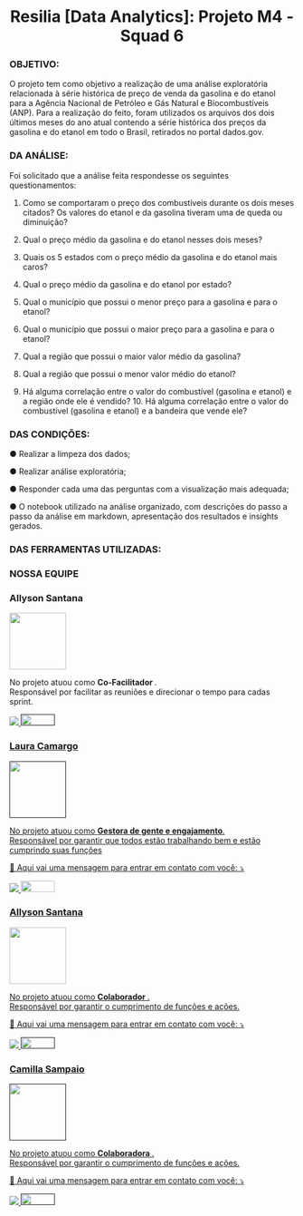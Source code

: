 # <center> Resilia [Data Analytics]: Projeto M4 - Squad 6</center>

### OBJETIVO:

O projeto tem como objetivo a realização de uma análise exploratória relacionada à série histórica de preço de venda da gasolina e do etanol para a Agência Nacional de Petróleo e Gás Natural e  Biocombustíveis (ANP). Para a realização do feito, foram utilizados os arquivos dos dois últimos meses do ano atual contendo a série  histórica dos preços da gasolina e do etanol em todo o Brasil, retirados no  portal dados.gov.  



### DA ANÁLISE:

Foi solicitado que a análise feita respondesse os seguintes questionamentos:

1. Como se comportaram o preço dos combustíveis durante os dois meses citados? Os valores do etanol e  da gasolina tiveram uma de queda ou diminuição?

2. Qual o preço médio da gasolina e do etanol nesses dois meses? 

3. Quais os 5 estados com o preço médio da gasolina e do etanol mais caros? 
4. Qual o preço médio da gasolina e do etanol por estado? 

5. Qual o município que possui o menor preço para a gasolina e para o etanol? 

6. Qual o município que possui o maior preço para a gasolina e para o etanol? 

7. Qual a região que possui o maior valor médio da gasolina? 

8. Qual a região que possui o menor valor médio do etanol? 

9. Há alguma correlação entre o valor do combustível (gasolina e etanol) e a região onde ele é vendido? 10. Há alguma correlação entre o valor do combustível (gasolina e etanol) e a bandeira que vende ele? 



### DAS CONDIÇÕES: 


● Realizar a limpeza dos dados; 

● Realizar análise exploratória; 

● Responder cada uma das perguntas com a visualização mais adequada; 

● O notebook utilizado na análise organizado, com descrições do passo a passo  da análise em markdown, apresentação dos resultados e insights gerados.



### DAS FERRAMENTAS UTILIZADAS:


### NOSSA EQUIPE

### Allyson Santana
<img src="https://avatars.githubusercontent.com/u/101467403?v=4" width="100" height="100" />
<p align="left">
  
  
<p align="left"> 
   No projeto atuou como <strong> Co-Facilitador </strong>.<br>
   Responsável por facilitar as reuniões e direcionar o tempo para cadas sprint.
</p>

<p align="left">
  <a href="#" alt="Linkedin">
  <a href="https://www.linkedin.com/in/allysantana/" target="_blank"> <img src="https://img.shields.io/badge/-Linkedin-0e76a8?style=flat-square&logo=Linkedin&logoColor=white&link="/> 

  <a href="https://github.com/ally-sr/" alt="Github">
     <a href="" target="_blank"> <img src="https://img.shields.io/badge/GitHub-100000?style=for-the-badge&logo=github&logoColor=white"width="60" height="20"/>
</p>  

### Laura Camargo
<img src="https://user-images.githubusercontent.com/40433498/174672152-baff9ec5-412e-4c5b-b602-8719386de5e9.jpg" width="100" height="100" />
<p align="left">
  
  
<p align="left"> 
  No projeto atuou como <strong>Gestora de gente e engajamento</strong>.<br>
 Responsável por garantir que todos estão trabalhando bem e estão cumprindo suas funções</p>
<p align="left">
  💌 Aqui vai uma mensagem para entrar em contato com você: ⤵️
</p>

  
 <p align="left">
  <a href="#" alt="Linkedin">
  <a href="https://www.linkedin.com/in/laura-camargo-a386961ba/" target="_blank"> <img src="https://img.shields.io/badge/-Linkedin-0e76a8?style=flat-square&logo=Linkedin&logoColor=white"/> 

  <a href="#" alt="Github">
     <a href="https://github.com/LauraCamargo-tech" target="_blank"> <img src="https://img.shields.io/badge/GitHub-100000?style=for-the-badge&logo=github&logoColor=white"width="60" height="20"/>
</p>  
  
    


### Allyson Santana
<img src="https://media-exp1.licdn.com/dms/image/C4E03AQEgnJi42xr0pA/profile-displayphoto-shrink_800_800/0/1655518469383?e=1664409600&v=beta&t=lkJ3-GWNHA1ZcIKQHOXMGo0cP5wE9Vu7_0SJ0eyE3mM" width="100" height="100" />
<p align="left">
  
  
<p align="left"> 
  No projeto atuou como <strong> Colaborador </strong>.<br>
  Responsável por garantir o cumprimento de funções e ações.
</p>

<p align="left">
  💌 Aqui vai uma mensagem para entrar em contato com você: ⤵️
</p>

<p align="left">

  <a href="#" alt="Linkedin">
  <a href="https://www.linkedin.com/in/allyson-santana-08241a242/" target="_blank"> <img src="https://img.shields.io/badge/-Linkedin-0e76a8?style=flat-square&logo=Linkedin&logoColor=white"/> 

  <a href="#" alt="Github">
     <a href="" target="_blank"> <img src="https://img.shields.io/badge/GitHub-100000?style=for-the-badge&logo=github&logoColor=white"width="60" height="20"/>
</p>  
  



### Camilla Sampaio
<img src="https://media-exp1.licdn.com/dms/image/C4E03AQFaM_DyhIX48g/profile-displayphoto-shrink_800_800/0/1653863337540?e=1664409600&v=beta&t=IuYCNK8ioKf7Vp7H8xDxilW-x2cPgnr8ZCgPzPd2u08" width="100" height="100" />
<p align="left">
  
  
<p align="left"> 
  No projeto atuou como <strong> Colaboradora </strong>.<br>
  Responsável por garantir o cumprimento de funções e ações.
</p>

<p align="left">
  💌 Aqui vai uma mensagem para entrar em contato com você: ⤵️
</p>

<p align="left">

  <a href="#" alt="Linkedin">
  <a href="https://www.linkedin.com/in/camilla-sampaio-0b8ab3218/" target="_blank"> <img src="https://img.shields.io/badge/-Linkedin-0e76a8?style=flat-square&logo=Linkedin&logoColor=white"/> 

  <a href="#" alt="Github">
     <a href="" target="_blank"> <img src="https://img.shields.io/badge/GitHub-100000?style=for-the-badge&logo=github&logoColor=white"width="60" height="20"/>
</p>  
  
